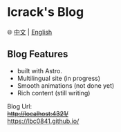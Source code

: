 # Icrack's Blog

🌐 [中文](README.md) | [English](README_en.md)

## Blog Features

- built with Astro.
- Multilingual site (in progress)
- Smooth animations (not done yet)
- Rich content (still writing)

Blog Url:<br>
~~<http://localhost:4321/>~~<br>
<https://lbc0841.github.io/>
